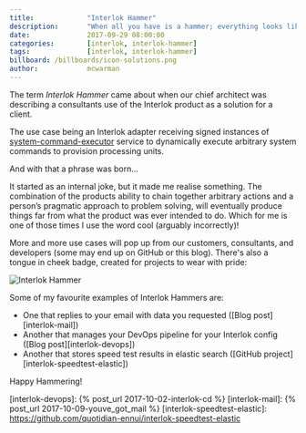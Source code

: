 ```yaml
---
title:             "Interlok Hammer"
description:       "When all you have is a hammer; everything looks like a nail..."
date:              2017-09-29 08:00:00
categories:        [interlok, interlok-hammer]
tags:              [interlok, interlok-hammer]
billboard: /billboards/icon-solutions.png
author:            mcwarman
---
```


The term _Interlok Hammer_ came about when our chief architect was describing a consultants use of the Interlok product as a solution for a client<!-- more -->.

The use case being an Interlok adapter receiving signed instances of [system-command-executor] service to dynamically execute arbitrary system commands to provision processing units.

And with that a phrase was born...

It started as an internal joke, but it made me realise something. The combination of the products ability to chain together arbitrary actions and a person’s pragmatic approach to problem solving, will eventually produce things far from what the product was ever intended to do. Which for me is one of those times I use the word cool (arguably incorrectly)!

More and more use cases will pop up from our customers, consultants, and developers (some may end up on GitHub or this blog). There's also a tongue in cheek badge, created for projects to wear with pride:

![Interlok Hammer](https://img.shields.io/badge/certified-interlok%20hammer-red.svg)

Some of my favourite examples of Interlok Hammers are:

* One that replies to your email with data you requested ([Blog post][interlok-mail])
* Another that manages your DevOps pipeline for your Interlok config ([Blog post][interlok-devops])
* Another that stores speed test results in elastic search ([GitHub project][interlok-speedtest-elastic])

Happy Hammering!

[system-command-executor]: https://development.adaptris.net/javadocs/latest-stable/Interlok-API/com/adaptris/core/services/system/SystemCommandExecutorService.html
[interlok-devops]: {% post_url 2017-10-02-interlok-cd %}
[interlok-mail]: {% post_url 2017-10-09-youve_got_mail %}
[interlok-speedtest-elastic]: https://github.com/quotidian-ennui/interlok-speedtest-elastic
